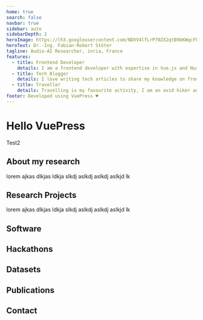 ```yaml
---
home: true
search: false
navbar: true
sidebar: auto
sidebarDepth: 2
heroImage: https://lh3.googleusercontent.com/NDXV4lfLrP70ZX2qtB9bKWqcFbgcxTcT6zEpr1bvAehnRnb4rdGMNZLyJVwKNggkWgDMMbPys7_YV7954H4NduXYRczocCZXg0UKujDCX4hulWfD5uoCwCQyfnNuNcajT-AVwKrhrQFkqOUOXQeCDbWxDdRhRqAHALOTlEfzhtdSwmU6mvbtJA7HPzlWF_HsLUI0XqiDBvlQOstmMYLLdMo_LIN40pemDj5mFo5r6sZ7zYOCV1qU6UQTm6c5c2OonRFb9vR12fnGCdmlrmx-8Wjx_SxjZBJOwyyaqRTnvwQMKE-npWrqptW0FPA5AvQ80uCrLJMDtfpAIZDyQjUTifmk5UU-kekWhq-bhLQseqRpZzJNRgL5K1YvBuVKQ3qEOdEcTePQFanTiy66NnYzmF_mycqAKqhp10a5LdfAGb7JBvRrrWuPLJ5O0eRPYd8S5EwJncuf4OBqnGCHlZAr1x13Z-g-UsNig0K0LAEbYvtsgletd7h1nGnGM2f2KH7eSJKd5e5v0vWt6ihRYG6kRnQViUnmXLuM2YfQlL6gdjcGA-Mxs2kHnvh-7mdooj8DaZX1YjqJ1Ae9H91nWHqKsZSlF7K745sY7CywqaR2VJGB2Dh24CpE_8gFe1R4XZTdLPGVBouem3ZHs8FfPvO4CoPbtbB_aEEESAAKmoPvJLcFfOX79IKEVSjW=w1429-h1072-no
heroText: Dr.-Ing. Fabian-Robert Stöter
tagline: Audio-AI Researcher, inria, France
features:
  - title: Frontend Developer
    details: I am a frontend developer with expertise in Vue.js and Nuxt.js
  - title: Tech Blogger
    details: I love writing tech articles to share my knowledge on frontend frameworks, libraries, best practices and more.
  - title: Traveller
    details: Travelling is my favourite activity, I am an avid hiker and backpacker
footer: Developed using VuePress ♥️
---
```


# Hello VuePress

Test2

## About my research <Badge text="beta" type="warning"/> 

lorem  ajkas dlkjas ldkja slkdj aslkdj aslkdj aslkjd lk 

## Research Projects

lorem  ajkas dlkjas ldkja slkdj aslkdj aslkdj aslkjd lk 

## Software

## Hackathons

## Datasets
<publications url="https://api.zotero.org/users/6408178/publications/items?format=json&include=data,bib&style=apa&tag=dataset"></publications>


## Publications
<publications url="https://api.zotero.org/users/6408178/publications/items?format=json&include=data,bib&style=apa&tag=-dataset"></publications>

## Contact